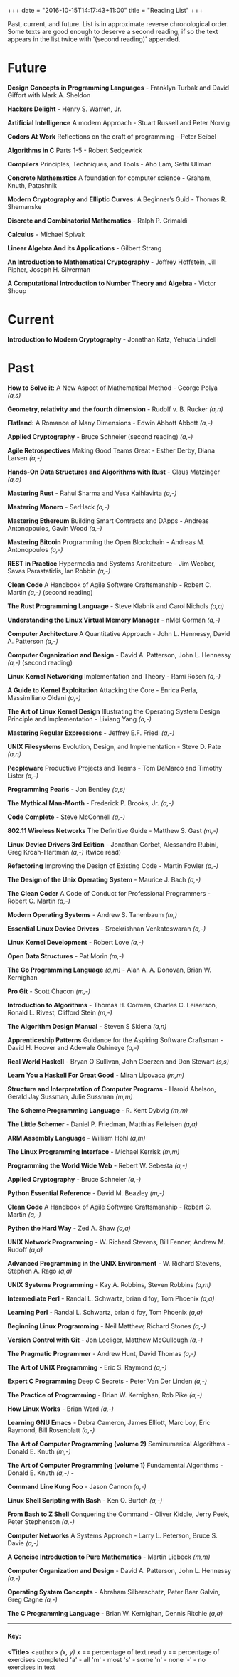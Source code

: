 +++
date = "2016-10-15T14:17:43+11:00"
title = "Reading List"
+++

Past, current, and future. List is in approximate reverse chronological order.
Some texts are good enough to deserve a second reading, if so the text appears
in the list twice with '(second reading)' appended.

# Future

**Design Concepts in Programming Languages** - Franklyn Turbak and David Giffort with Mark A. Sheldon

**Hackers Delight** - Henry S. Warren, Jr.

**Artificial Intelligence** A modern Approach - Stuart Russell and Peter Norvig

**Coders At Work** Reflections on the craft of programming - Peter Seibel

**Algorithms in C** Parts 1-5 - Robert Sedgewick

**Compilers** Principles, Techniques, and Tools - Aho Lam, Sethi Ullman

**Concrete Mathematics** A foundation for computer science - Graham, Knuth, Patashnik

**Modern Cryptography and Elliptic Curves:** A Beginner’s Guid - Thomas R. Shemanske

**Discrete and Combinatorial Mathematics** - Ralph P. Grimaldi

**Calculus** - Michael Spivak

**Linear Algebra And its Applications** - Gilbert Strang

**An Introduction to Mathematical Cryptography** - Joffrey Hoffstein, Jill Pipher, Joseph H. Silverman

**A Computational Introduction to Number Theory and Algebra** - Victor Shoup

# Current

**Introduction to Modern Cryptography** - Jonathan Katz, Yehuda Lindell

# Past

**How to Solve it:** A New Aspect of Mathematical Method - George Polya *(a,s)*

**Geometry, relativity and the fourth dimension** - Rudolf v. B. Rucker *(a,n)*

**Flatland:** A Romance of Many Dimensions - Edwin Abbott Abbott *(a,-)*

**Applied Cryptography** - Bruce Schneier (second reading) *(a,-)*

**Agile Retrospectives** Making Good Teams Great - Esther Derby, Diana Larsen *(a,-)*

**Hands-On Data Structures and Algorithms with Rust** - Claus Matzinger *(a,a)*

**Mastering Rust** - Rahul Sharma and Vesa Kaihlavirta *(a,-)*

**Mastering Monero** - SerHack *(a,-)*

**Mastering Ethereum** Building Smart Contracts and DApps - Andreas Antonopoulos, Gavin Wood *(a,-)*

**Mastering Bitcoin** Programming the Open Blockchain - Andreas M. Antonopoulos *(a,-)*

**REST in Practice** Hypermedia and Systems Architecture - Jim Webber, Savas Parastatidis, Ian Robbin *(a,-)*

**Clean Code** A Handbook of Agile Software Craftsmanship - Robert C. Martin *(a,-)* (second reading)

**The Rust Programming Language** - Steve Klabnik and Carol Nichols *(a,a)*

**Understanding the Linux Virtual Memory Manager** - nMel Gorman *(a,-)*

**Computer Architecture** A Quantitative Approach - John L. Hennessy, David A. Patterson *(a,-)*

**Computer Organization and Design** - David A. Patterson, John L. Hennessy *(a,-)* (second reading)

**Linux Kernel Networking** Implementation and Theory - Rami Rosen  *(a,-)*

**A Guide to Kernel Exploitation** Attacking the Core - Enrica Perla, Massimiliano Oldani *(a,-)*

**The Art of Linux Kernel Design** Illustrating the Operating System Design Principle and Implementation - Lixiang Yang *(a,-)*

**Mastering Regular Expressions** - Jeffrey E.F. Friedl *(a,-)*

**UNIX Filesystems** Evolution, Design, and Implementation - Steve D. Pate *(a,n)*

**Peopleware** Productive Projects and Teams - Tom DeMarco and Timothy Lister *(a,-)*

**Programming Pearls** - Jon Bentley *(a,s)* 

**The Mythical Man-Month** - Frederick P. Brooks, Jr. *(a,-)*

**Code Complete** - Steve McConnell *(a,-)*

**802.11 Wireless Networks** The Definitive Guide - Matthew S. Gast *(m,-)*

**Linux Device Drivers 3rd Edition** - Jonathan Corbet, Alessandro Rubini, Greg Kroah-Hartman *(a,-)* (twice read)

**Refactoring** Improving the Design of Existing Code - Martin Fowler *(a,-)*

**The Design of the Unix Operating System** - Maurice J. Bach *(a,-)*

**The Clean Coder** A Code of Conduct for Professional Programmers - Robert C. Martin *(a,-)*

**Modern Operating Systems** - Andrew S. Tanenbaum *(m,)*

**Essential Linux Device Drivers** - Sreekrishnan Venkateswaran *(a,-)*

**Linux Kernel Development** - Robert Love *(a,-)*

**Open Data Structures** - Pat Morin *(m,-)*

**The Go Programming Language** *(a,m)* - Alan A. A. Donovan, Brian W. Kernighan

**Pro Git** - Scott Chacon *(m,-)*

**Introduction to Algorithms** - Thomas H. Cormen, Charles C. Leiserson, Ronald L. Rivest, Clifford Stein *(m,-)*

**The Algorithm Design Manual** - Steven S Skiena *(a,n)*

**Apprenticeship Patterns** Guidance for the Aspiring Software Craftsman - David H. Hoover and Adewale Oshineye *(a,-)*

**Real World Haskell** - Bryan O'Sullivan, John Goerzen and Don Stewart *(s,s)*

**Learn You a Haskell For Great Good** - Miran Lipovaca *(m,m)*

**Structure and Interpretation of Computer Programs** - Harold Abelson, Gerald Jay Sussman, Julie Sussman *(m,m)*

**The Scheme Programming Language** - R. Kent Dybvig *(m,m)*

**The Little Schemer** - Daniel P. Friedman, Matthias Felleisen *(a,a)*

**ARM Assembly Language** - William Hohl *(a,m)*

**The Linux Programming Interface** - Michael Kerrisk *(m,m)*

**Programming the World Wide Web** - Rebert W. Sebesta *(a,-)*

**Applied Cryptography** - Bruce Schneier *(a,-)*

**Python Essential Reference** - David M. Beazley *(m,-)*

**Clean Code** A Handbook of Agile Software Craftsmanship - Robert C. Martin *(a,-)*

**Python the Hard Way** - Zed A. Shaw *(a,a)*

**UNIX Network Programming** - W. Richard Stevens, Bill Fenner, Andrew M. Rudoff *(a,a)*

**Advanced Programming in the UNIX Environment** - W. Richard Stevens, Stephen A. Rago *(a,a)*

**UNIX Systems Programming** - Kay A. Robbins, Steven Robbins *(a,m)*

**Intermediate Perl** - Randal L. Schwartz, brian d foy, Tom Phoenix *(a,a)*

**Learning Perl** - Randal L. Schwartz, brian d foy, Tom Phoenix *(a,a)*

**Beginning Linux Programming** - Neil Matthew, Richard Stones *(a,-)*

**Version Control with Git** - Jon Loeliger, Matthew McCullough *(a,-)*

**The Pragmatic Programmer** - Andrew Hunt, David Thomas *(a,-)*

**The Art of UNIX Programming** - Eric S. Raymond *(a,-)*

**Expert C Programming** Deep C Secrets - Peter Van Der Linden *(a,-)*

**The Practice of Programming** - Brian W. Kernighan, Rob Pike *(a,-)*

**How Linux Works** - Brian Ward *(a,-)*

**Learning GNU Emacs** - Debra Cameron, James Elliott, Marc Loy, Eric Raymond, Bill Rosenblatt *(a,-)*

**The Art of Computer Programming (volume 2)** Seminumerical Algorithms - Donald E. Knuth *(m,-)*

**The Art of Computer Programming (volume 1)** Fundamental Algorithms - Donald E. Knuth *(a,-)* -

**Command Line Kung Foo** - Jason Cannon *(a,-)*

**Linux Shell Scripting with Bash** - Ken O. Burtch *(a,-)*

**From Bash to Z Shell** Conquering the Command - Oliver Kiddle, Jerry Peek, Peter Stephenson *(a,-)*

**Computer Networks** A Systems Approach - Larry L. Peterson, Bruce S. Davie *(a,-)*

**A Concise Introduction to Pure Mathematics** - Martin Liebeck *(m,m)*

**Computer Organization and Design** - David A. Patterson, John L. Hennessy *(a,-)*

**Operating System Concepts** - Abraham Silberschatz, Peter Baer Galvin, Greg Cagne *(a,-)*

**The C Programming Language** - Brian W. Kernighan, Dennis Ritchie *(a,a)*

----------------------


#### Key:

**\<Title\>** \<author\> *(x, y)*
x == percentage of text read
y == percentage of exercises completed
'a' - all
'm' - most
's' - some
'n' - none
'-' - no exercises in text
